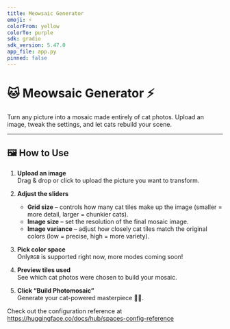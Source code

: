 ```yaml
---
title: Meowsaic Generator
emoji: ⚡
colorFrom: yellow
colorTo: purple
sdk: gradio
sdk_version: 5.47.0
app_file: app.py
pinned: false
---
```


# 🐱 Meowsaic Generator ⚡

Turn any picture into a mosaic made entirely of cat photos. Upload an image, tweak the settings, and let cats rebuild your scene.

---

## 🖼️ How to Use

1. **Upload an image**  
   Drag & drop or click to upload the picture you want to transform.

2. **Adjust the sliders**  
   - **Grid size** – controls how many cat tiles make up the image (smaller = more detail, larger = chunkier cats).  
   - **Image size** – set the resolution of the final mosaic image.
   - **Image variance** – adjust how closely cat tiles match the original colors (low = precise, high = more variety).  

3. **Pick color space**  
   Only`RGB` is supported right now, more modes coming soon!

4. **Preview tiles used**  
   See which cat photos were chosen to build your mosaic.

5. **Click “Build Photomosaic”**  
   Generate your cat-powered masterpiece 🐾✨.


Check out the configuration reference at https://huggingface.co/docs/hub/spaces-config-reference
